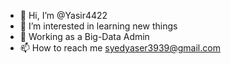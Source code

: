- 👋 Hi, I’m @Yasir4422
- 👀 I’m interested in learning new things
- 🌱 Working as a Big-Data Admin
- 📫 How to reach me syedyaser3939@gmail.com

<!---
Yasir4422/Yasir4422 is a ✨ special ✨ repository because its `README.md` (this file) appears on your GitHub profile.
You can click the Preview link to take a look at your changes.
--->
